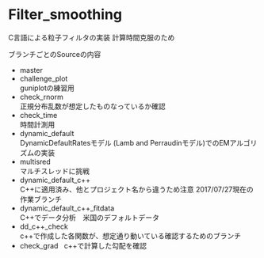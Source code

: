 # Filter_smoothing
C言語による粒子フィルタの実装
計算時間克服のため



ブランチごとのSourceの内容

- master
- challenge_plot  
guniplotの練習用
- check_rnorm  
正規分布乱数が想定したものなっているか確認
- check_time  
時間計測用
- dynamic_default  
DynamicDefaultRatesモデル (Lamb and Perraudinモデル)でのEMアルゴリズムの実装  
- multisred  
マルチスレッドに挑戦
- dynamic_default_c++  
C++に適用済み、他とプロジェクト名から違うため注意 2017/07/27現在の作業ブランチ
- dynamic_default_c++_fitdata    
C++でデータ分析　米国のデフォルトデータ
- dd_c++_check  
c++で作成した各関数が、想定通り動いている確認するためのブランチ
- check_grad   
c++で計算した勾配を確認
